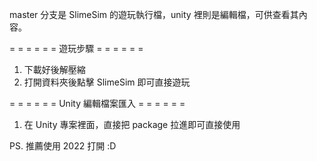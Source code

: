 master 分支是 SlimeSim 的遊玩執行檔，unity 裡則是編輯檔，可供查看其內容。

= = = = = = 遊玩步驟 = = = = = =
1. 下載好後解壓縮
2. 打開資料夾後點擊 SlimeSim 即可直接遊玩

= = = = = = Unity 編輯檔案匯入 = = = = = =
1. 在 Unity 專案裡面，直接把 package 拉進即可直接使用

PS. 推薦使用 2022 打開 :D 
